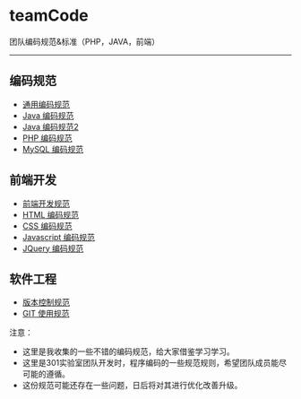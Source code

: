 ﻿# teamCode
团队编码规范&amp;标准（PHP，JAVA，前端）

-------------

## 编码规范

* [通用编码规范](common.md)  
* [Java 编码规范](java.md)
* [Java 编码规范2](java2.md)
* [PHP 编码规范](php.md)
* [MySQL 编码规范](mysql.md)

## 前端开发

* [前端开发规范](web.md)
* [HTML 编码规范](html.md)
* [CSS 编码规范](css.md)
* [Javascript 编码规范](javascript.md)
* [JQuery 编码规范](jquery.md)

## 软件工程

* [版本控制规范](version.md)
* [GIT 使用规范](git.md)

注意：

* 这里是我收集的一些不错的编码规范，给大家借鉴学习学习。
* 这里是301实验室团队开发时，程序编码的一些规范规则，希望团队成员能尽可能的遵循。
* 这份规范可能还存在一些问题，日后将对其进行优化改善升级。


